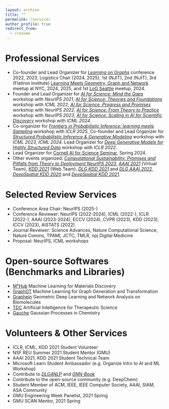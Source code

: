 ```yaml
---
layout: archive
title: ""
permalink: /service/
author_profile: true
redirect_from:
  - /resume
---
```


Professional Services
======
* Co-founder and Lead Organizer for [*Learning on Graphs*](https://logconference.github.io/) conference 2022, 2023, Logistics Chair (2024, 2025), 1st (NJIT), 2nd (NJIT), 3rd (Flatiron Institute) [Learning Meets Geometry, Graph and Network](https://log-nyc.github.io/) meetup at NYC, 2024, 2025, and 1st [LoG Seattle](https://xiaoxinhe.github.io/log24-meetup-seattle/) meetup, 2024.
* Founder and Lead Organizer for [*AI for Science: Mind the Gaps*](http://www.ai4science.net/neurips21/) workshop with *NeurIPS 2021*, [*AI for Science: Theories and Foundations*](http://www.ai4science.net/icml22/) workshop with *ICML 2022*, [*AI for Science: Progress and Promises*](https://ai4sciencecommunity.github.io/neurips22/) workshop with *NeurIPS 2022*, [*AI for Science: From Theory to Practice*](https://ai4sciencecommunity.github.io/neurips23/) workshop with *NeurIPS 2023*, [*AI for Science: Scaling in AI for Scientific Discovery*](https://ai4sciencecommunity.github.io/icml24.html) workshop with *ICML 2024*.
* Co-organizer for [*Frontiers in Probabilistic Inference: learning meets Sampling*](https://sites.google.com/view/fpiworkshop/about) workshop with *ICLR 2025*, Co-founder and Lead Organizer for [*Structured Probabilistic Inference & Generative Modeling*](https://spigmworkshop2024.github.io/) workshop with *ICML 2023*, *ICML 2024*. Lead Organizer for [*Deep Generative Models for Highly Structured Data*](https://deep-gen-struct.github.io/) workshop with *ICLR 2022*.
* Lead Organizer for [Cornell AI for Science Seminar](https://science.ai.cornell.edu/events/ai-for-science-seminar-series-spring-2024/), Spring 2024.
* Other events organized: [*Computational Sustainability: Promises and Pitfalls from Theory to Deployment NeurIPS 2023*](https://www.compsust.net/compsust-2023/), [*AAAI 2021*](https://aaai.org/Conferences/AAAI-21/) (Virtual Team), [*KDD 2021*](https://kdd.org/kdd2021/) (Web Team), [*DLG KDD 2021*](https://deep-learning-graphs.bitbucket.io/dlg-kdd21/index.html) and [*DLG AAAI 2022*](https://deep-learning-graphs.bitbucket.io/dlg-aaai22/index.html), [*DeepSpatial KDD 2020*](http://mason.gmu.edu/~lzhao9/venues/DeepSpatial2020/) and [*DeepSpatial KDD 2021*](http://cs.emory.edu/~lzhao41/venues/DeepSpatial2021/).

Selected Review Services
======
<!-- * Conference Meta-reviewer: NeurIPS (2025-),  -->
* Conference Area Chair: NeurIPS (2025-)
* Conference Reviewer: NeurIPS (2022-2024), ICML (2022-), ICLR (2022-), AAAI (2023-2024), ECCV (2024), CVPR (2023), KDD (2023), ICCV (2023), AISTATS (2022)
* Journal Reviewer: Science Advances, Nature Computational Science, Nature Comms, TPAMI, JCTC, TMLR, npj Digital Medicine
* Proposal: NeurIPS, ICML workshops

Open-source Softwares (Benchmarks and Libraries)
======
* [M²Hub](https://github.com/yuanqidu/M2Hub) Machine Learning for Materials Discovery
* [GraphGT](https://graphgt.github.io/) Machine Learning for Graph Generation and Transformation
* [Graphein](https://github.com/a-r-j/graphein) Geometric Deep Learning and Network Analysis on Biomolecules
* [TDC](https://tdcommons.ai/) Artificial Intelligence for Therapeutic Science
* [Gauche](https://github.com/leojklarner/gauche) Gaussian Processes in Chemistry

Volunteers & Other Services
======
* ICLR, ICML, KDD 2021 Student Volunteer
* NSF REU Summer 2021 Student Mentor (GMU)
* AAAI 2021, KDD 2021 Student Technical Team
* Microsoft Learn Student Ambassador (e.g. Organize Intro to AI and ML Workshop)
* Contribute to [*DLG4NLP*](https://dlg4nlp.github.io/) and [*GNN-Book*](https://graph-neural-networks.github.io/)
* Contribute to the open-source community (e.g. DeepChem) 
* Student Member of ACM, IEEE, IEEE Computer Society, AAAI, SIAM, ASA Community
* GMU Engineering Week Panelist, 2021 Spring
* GMU SCAN Mentor, 2021 Spring



